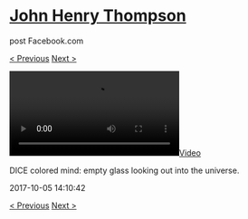 # [John Henry Thompson](../README.md)
post Facebook.com

[< Previous](2017-10-06-11.md) [Next >](2017-10-05-2.md)

[![](../media/2017-10-05/DICE-colored-mind-empty-glass-looking-out-into-the-universe.mp4)](../README.md)

DICE colored mind: empty glass looking out into the universe.

2017-10-05 14:10:42

[< Previous](2017-10-06-11.md) [Next >](2017-10-05-2.md)